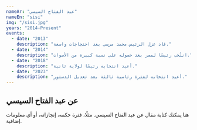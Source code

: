 ```yaml
---
nameAr: "عبد الفتاح السيسي"
nameEn: "sisi"
img: "/sisi.jpg"
years: "2014-Present"
events:
  - date: "2013"
    description: "قاد عزل الرئيس محمد مرسي بعد احتجاجات واسعة."
  - date: "2014"
    description: "انتُخب رئيسًا لمصر بعد حصوله على نسبة كبيرة من الأصوات."
  - date: "2018"
    description: "أعيد انتخابه رئيسًا لولاية ثانية."
  - date: "2023"
    description: "أعيد انتخابه لفترة رئاسية ثالثة بعد تعديل الدستور."
---
```


## عن عبد الفتاح السيسي
هنا يمكنك كتابة مقال عن عبد الفتاح السيسي. مثلًا، فترة حكمه، إنجازاته، أو أي معلومات إضافية.
